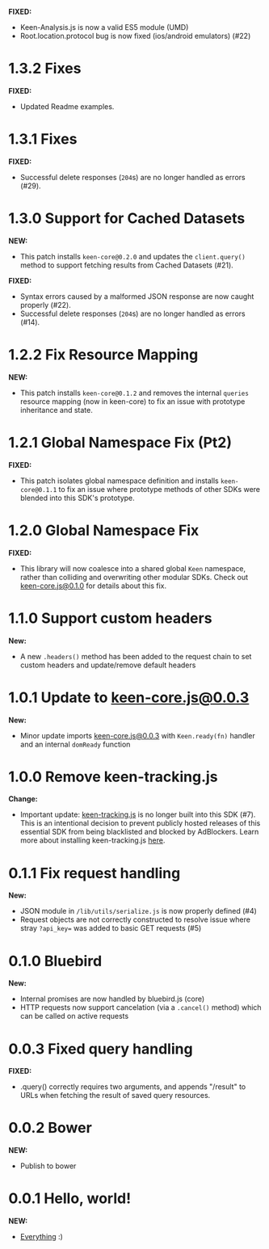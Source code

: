<!--
<a name="{version}"></a>
# {version}
**FIXED:**
**NEW:**
**BREAKING:**
**CHANGE:**
-->
<a name="2.0.0"></a>

**FIXED:**
* Keen-Analysis.js is now a valid ES5 module (UMD)
* Root.location.protocol bug is now fixed (ios/android emulators) (#22)

<a name="1.3.2"></a>
# 1.3.2 Fixes

**FIXED:**
* Updated Readme examples.

<a name="1.3.1"></a>
# 1.3.1 Fixes

**FIXED:**
* Successful delete responses (`204`s) are no longer handled as errors (#29).

<a name="1.3.0"></a>
# 1.3.0 Support for Cached Datasets

**NEW:**
* This patch installs `keen-core@0.2.0` and updates the `client.query()` method to support fetching results from Cached Datasets (#21).

**FIXED:**
* Syntax errors caused by a malformed JSON response are now caught properly (#22).
* Successful delete responses (`204`s) are no longer handled as errors (#14).


<a name="1.2.2"></a>
# 1.2.2 Fix Resource Mapping

**NEW:**
* This patch installs `keen-core@0.1.2` and removes the internal `queries` resource mapping (now in keen-core) to fix an issue with prototype inheritance and state.


<a name="1.2.1"></a>
# 1.2.1 Global Namespace Fix (Pt2)

**FIXED:**
* This patch isolates global namespace definition and installs `keen-core@0.1.1` to fix an issue where prototype methods of other SDKs were blended into this SDK's prototype.


<a name="1.2.0"></a>
# 1.2.0 Global Namespace Fix

**FIXED:**
* This library will now coalesce into a shared global `Keen` namespace, rather than colliding and overwriting other modular SDKs. Check out [keen-core.js@0.1.0](https://github.com/keen/keen-core.js/blob/master/CHANGELOG.md#010-manage-modular-namespace) for details about this fix.


<a name="1.1.0"></a>
# 1.1.0 Support custom headers

**New:**
* A new `.headers()` method has been added to the request chain to set custom headers and update/remove default headers


<a name="1.0.1"></a>
# 1.0.1 Update to keen-core.js@0.0.3

**New:**
* Minor update imports keen-core.js@0.0.3 with `Keen.ready(fn)` handler and an internal `domReady` function


<a name="1.0.0"></a>
# 1.0.0 Remove keen-tracking.js

**Change:**
* Important update: [keen-tracking.js](https://github.com/keen/keen-tracking.js) is no longer built into this SDK (#7). This is an intentional decision to prevent publicly hosted releases of this essential SDK from being blacklisted and blocked by AdBlockers. Learn more about installing keen-tracking.js [here](https://github.com/keen/keen-tracking.js#install-the-library).


<a name="0.1.1"></a>
# 0.1.1 Fix request handling

**New:**
* JSON module in `/lib/utils/serialize.js` is now properly defined (#4)
* Request objects are not correctly constructed to resolve issue where stray `?api_key=` was added to basic GET requests (#5)


<a name="0.1.0"></a>
# 0.1.0 Bluebird

**New:**
* Internal promises are now handled by bluebird.js (core)
* HTTP requests now support cancelation (via a `.cancel()` method) which can be called on active requests


<a name="0.0.3"></a>
# 0.0.3 Fixed query handling

**FIXED:**
* <client>.query() correctly requires two arguments, and appends "/result" to URLs when fetching the result of saved query resources.


<a name="0.0.2"></a>
# 0.0.2 Bower

**NEW:**
* Publish to bower


<a name="0.0.1"></a>
# 0.0.1 Hello, world!

**NEW:**
* [Everything](./README.md) :)
